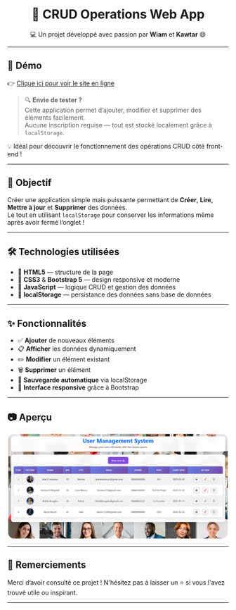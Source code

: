 ﻿<h1 align="center">🎯 CRUD Operations Web App</h1>
<p align="center">💻 Un projet développé avec passion par <strong>Wiam</strong> et <strong>Kawtar</strong> 😄</p>

------

## 🚀 Démo

👉 [Clique ici pour voir le site en ligne](http://user-management-system-eosin.vercel.app/)

> 🔍 **Envie de tester ?**  
Cette application permet d’ajouter, modifier et supprimer des éléments facilement.  
Aucune inscription requise — tout est stocké localement grâce à `localStorage`.

💡 Idéal pour découvrir le fonctionnement des opérations CRUD côté front-end !

---

## 🚀 Objectif

Créer une application simple mais puissante permettant de **Créer**, **Lire**, **Mettre à jour** et **Supprimer** des données.  
Le tout en utilisant `localStorage` pour conserver les informations même après avoir fermé l’onglet !  

---

## 🛠️ Technologies utilisées

- 🔧 **HTML5** — structure de la page  
- 🎨 **CSS3** & **Bootstrap 5** — design responsive et moderne  
- 🧠 **JavaScript** — logique CRUD et gestion des données  
- 💾 **localStorage** — persistance des données sans base de données  

---

## ✨ Fonctionnalités

- ✅ **Ajouter** de nouveaux éléments  
- 📋 **Afficher** les données dynamiquement  
- ✏️ **Modifier** un élément existant  
- 🗑️ **Supprimer** un élément  
- 💾 **Sauvegarde automatique** via localStorage  
- 📱 **Interface responsive** grâce à Bootstrap  

---

## 📷 Aperçu

<p align="center">
  <img src="assets/ScreenShoot.png" alt="App Screenshot" width="500">
</p>

---

## 🤝 Remerciements

Merci d’avoir consulté ce projet ! N'hésitez pas à laisser un ⭐️ si vous l'avez trouvé utile ou inspirant.

---

